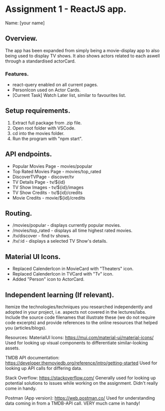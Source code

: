 # Assignment 1 - ReactJS app.

Name: [your name]

## Overview.
The app has been expanded from simply being a movie-display app to also being used to display TV shows. It also shows actors related to each aswell through a standardised actorCard. 

### Features. 
+ react-query enabled on all current pages.
+ PersonIcon used on Actor Cards.
+ [Current Task] Watch Later list, similar to favourites list.


## Setup requirements.
1. Extract full package from .zip file.
2. Open root folder with VSCode.
3. cd into the movies folder.
4. Run the program with "npm start".

## API endpoints.
- Popular Movies Page - movies/popular
    [^1]: Returns a list of currently popular movies.
- Top Rated Movies Page - movies/top_rated
    [^1]: Returns a list of the highest rated movies of all time.
- DiscoverTVPage - discover/tv
    [^1]: Returns a list of tv shows, chosen by TMDB.
- TV Details Page - tv/${id}
    [^1]: Returns information about a TV series.
- TV Show Images - tv/${id}/images
    [^1]: Returns images taken from a TV series.
- TV Show Credits - tv/${id}/credits
    [^1]: Returns a list of actors and actresses who worked on a TV series.
- Movie Credits - movie/${id}/credits
    [^1]: Returns a list of actors and Actresses who worked on a movie.

 
## Routing.
- /movies/popular - displays currently popular movies.
- /movies/top_rated - displays all time highest rated movies.
- /tv/discover - find tv shows.
- /tv/:id - displays a selected TV Show's details.

## Material UI Icons.
- Replaced CalenderIcon in MovieCard with "Theaters" icon.
- Replaced CalenderIcon in TVCard with "Tv" icon.
- Added "Person" icon to ActorCard.


## Independent learning (If relevant).

Itemize the technologies/techniques you researched independently and adopted in your project, 
i.e. aspects not covered in the lectures/labs. Include the source code filenames that illustrate these 
(we do not require code excerpts) and provide references to the online resources that helped you (articles/blogs).

Resources:
MaterialUI Icons: https://mui.com/material-ui/material-icons/
    Used for looking up visual components to differentiate similar-looking assets.

TMDB API documentation: https://developer.themoviedb.org/reference/intro/getting-started
    Used for looking up API calls for differing data.

Stack Overflow: https://stackoverflow.com/
    Generally used for looking up potential solutions to issues while working on the assignment. Didn't really come in handy.

Postman (App version): https://web.postman.co/
    Used for understanding data coming in from a TMDB-API call. VERY much came in handy!

